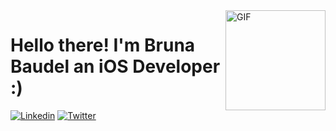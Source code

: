 
<img align="right" alt="GIF" height="160px" src="https://octodex.github.com/images/octonaut.jpg" />

# Hello there! I'm Bruna Baudel an iOS Developer :)

[![Linkedin](https://img.shields.io/badge/Linkedin-0077B5?style=for-the-badge&logo=linkedin&logoColor=white)](https://www.linkedin.com/in/brunabaudel/)
[![Twitter](https://img.shields.io/badge/Twitter-1DA1F2?style=for-the-badge&logo=twitter&logoColor=white)](https://twitter.com/brunacarolinabs)

<!--

### 🎧 Now on Spotify

[![Spotify](https://novatorem-gold-one.vercel.app/api/spotify)](https://open.spotify.com/user/22fnyjocdplq6kxcyo3be5afy)


<img align="right" alt="GIF" height="270px" src="https://media.giphy.com/media/J5B1Y8QZnzXXbLQIBu/giphy.gif" />
**brunabaudel/brunabaudel** is a ✨ _special_ ✨ repository because its `README.md` (this file) appears on your GitHub profile.

Here are some ideas to get you started:

- 🔭 I’m currently working on ...
- 🌱 I’m currently learning ...
- 👯 I’m looking to collaborate on ...
- 🤔 I’m looking for help with ...
- 💬 Ask me about ...
- 📫 How to reach me: ...
- 😄 Pronouns: ...
- ⚡ Fun fact: ...
-->

